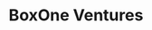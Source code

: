 ---
layout: firm_page
title: "BoxOne Ventures"
id: "boxone.xyz"
permalink: "/boxoneventuresboxone.xyz/"
website: "https://www.boxone.xyz/"
offices: "Montréal (Canada)"
investment_stages: "Pre-Seed, Seed"
portfolio_companies: ""
portfolio_link: "https://www.boxone.xyz/portfolio"
investment_markets: "Biotechnology, Foodtech, Digital Health, AI & Data Analytics, Bioengineering, Computational Biology, Deep Tech, E-Commerce, Fintech, Productivity, Agtech"
founded_year: "2018"
description: "BoxOne Ventures is a privately held investment firm focusing on early-stage companies in impactful, fast-changing sectors. They invest their own capital and support entrepreneurs from early stages to IPO, partnering closely but without hindering their progress. Their areas of interest include biotechnology, the future of food, and technologies improving quality of life."
linkedin: "https://ca.linkedin.com/company/boxoneventures"
twitter: ""
instagram: ""
team_page: "https://www.boxone.xyz/our-team"
investor_type: "Venture Capital"
crunchbase: "https://www.crunchbase.com/organization/boxone-ventures"
pitchbook: "https://pitchbook.com/profiles/investor/268368-94"

# SEO Optimization
meta_title: "BoxOne Ventures - VC Firm - projectstartups.com"
meta_description: "BoxOne Ventures, BoxOne Ventures is a privately held investment firm focusing on early-stage companies in impactful, fast-changing sectors. They invest their own capit..."
meta_keywords: "BoxOne Ventures, Biotechnology, Foodtech, Digital Health, AI & Data Analytics, Bioengineering, Computational Biology, Deep Tech, E-Commerce, Fintech, Productivity, Agtech, VC firm, venture capital, startup investor, projectstartups.com"
canonical_url: "https://vc.projectstartups.com/boxoneventuresboxone.xyz/"
---